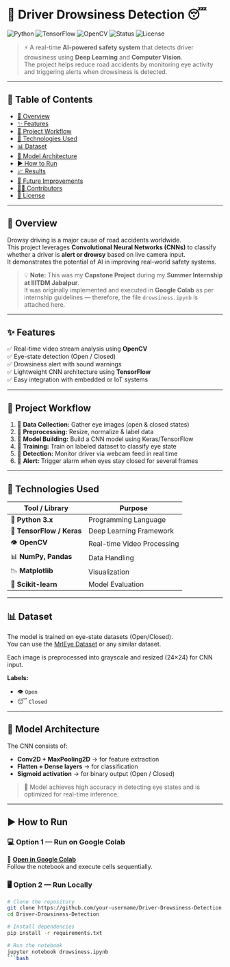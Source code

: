 # 🚗 Driver Drowsiness Detection 😴  
![Python](https://img.shields.io/badge/Python-3.9-blue?logo=python)
![TensorFlow](https://img.shields.io/badge/TensorFlow-2.0+-orange?logo=tensorflow)
![OpenCV](https://img.shields.io/badge/OpenCV-Computer%20Vision-green?logo=opencv)
![Status](https://img.shields.io/badge/Status-Completed-success)
![License](https://img.shields.io/badge/License-MIT-lightgrey)

> ⚡ A real-time **AI-powered safety system** that detects driver drowsiness using **Deep Learning** and **Computer Vision**.  
> The project helps reduce road accidents by monitoring eye activity and triggering alerts when drowsiness is detected.

---

## 🧭 Table of Contents

- [🧠 Overview](#-overview)
- [✨ Features](#-features)
- [🔄 Project Workflow](#-project-workflow)
- [🧰 Technologies Used](#-technologies-used)
- [📊 Dataset](#-dataset)
- [🧩 Model Architecture](#-model-architecture)
- [▶️ How to Run](#️-how-to-run)
- [📈 Results](#-results)
- [🚀 Future Improvements](#-future-improvements)
- [👨‍💻 Contributors](#-contributors)
- [📄 License](#-license)

---

## 🧠 Overview

Drowsy driving is a major cause of road accidents worldwide.  
This project leverages **Convolutional Neural Networks (CNNs)** to classify whether a driver is **alert or drowsy** based on live camera input.  
It demonstrates the potential of AI in improving real-world safety systems.

> 💡 **Note:** This was my **Capstone Project** during my **Summer Internship at IIITDM Jabalpur**.  
> It was originally implemented and executed in **Google Colab** as per internship guidelines — therefore, the file `drowsiness.ipynb` is attached here.

---

## ✨ Features

✅ Real-time video stream analysis using **OpenCV**  
✅ Eye-state detection (Open / Closed)  
✅ Drowsiness alert with sound warnings  
✅ Lightweight CNN architecture using **TensorFlow**  
✅ Easy integration with embedded or IoT systems  

---

## 🔄 Project Workflow

1. 📸 **Data Collection:** Gather eye images (open & closed states)  
2. 🧹 **Preprocessing:** Resize, normalize & label data  
3. 🧠 **Model Building:** Build a CNN model using Keras/TensorFlow  
4. 🧪 **Training:** Train on labeled dataset to classify eye state  
5. 🎥 **Detection:** Monitor driver via webcam feed in real time  
6. 🚨 **Alert:** Trigger alarm when eyes stay closed for several frames  

---

## 🧰 Technologies Used

| Tool / Library | Purpose |
|-----------------|----------|
| 🐍 **Python 3.x** | Programming Language |
| 🧠 **TensorFlow / Keras** | Deep Learning Framework |
| 👁️ **OpenCV** | Real-time Video Processing |
| 📊 **NumPy, Pandas** | Data Handling |
| 📉 **Matplotlib** | Visualization |
| 🧪 **Scikit-learn** | Model Evaluation |

---

## 📊 Dataset

The model is trained on eye-state datasets (Open/Closed).  
You can use the [MrlEye Dataset](https://mrl.cs.vsb.cz/eyedataset) or any similar dataset.

Each image is preprocessed into grayscale and resized (24×24) for CNN input.

**Labels:**
- 👁️ `Open`
- 😴 `Closed`

---

## 🧩 Model Architecture

The CNN consists of:
- **Conv2D + MaxPooling2D** → for feature extraction  
- **Flatten + Dense layers** → for classification  
- **Sigmoid activation** → for binary output (Open / Closed)

> 🧾 Model achieves high accuracy in detecting eye states and is optimized for real-time inference.

---

## ▶️ How to Run

### 💻 Option 1 — Run on Google Colab  
📎 [**Open in Google Colab**](https://colab.research.google.com/drive/1Ev11FrgWc14bWhgyrJloSUX6_JBXjWkx)  
Follow the notebook and execute cells sequentially.

### 🖥️ Option 2 — Run Locally

```bash
# Clone the repository
git clone https://github.com/your-username/Driver-Drowsiness-Detection.git
cd Driver-Drowsiness-Detection

# Install dependencies
pip install -r requirements.txt

# Run the notebook
jupyter notebook drowsiness.ipynb
```bash


